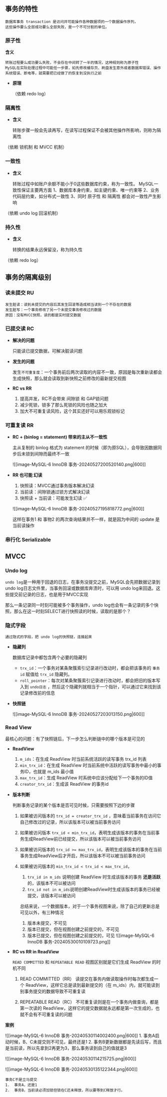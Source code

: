 ## 事务的特性

	数据库事务 transaction 是访问并可能操作各种数据项的一个数据操作序列，
	这些操作要么全部成功要么全部失败，是一个不可分割的单位。

### 原子性

  **含义**

	转账过程要么成功要么失败，不会存在中间转了一半的情况，这种规则称为原子性
	MySQL在实际处理过程中可能任一步骤，如先修改缓存页、刷盘发生意外或者数据库错误、操作系统错误、断电等，就需要把已经做了的恢复到没执行之前

-  **原理**

	（依赖 redo log）

### 隔离性

-  **含义**

	转账步骤一般会先读再写，在读写过程保证不会被其他操作所影响，则称为隔离性

（依赖 锁机制 和 MVCC 机制）

### 一致性

-  **含义**

	转账过程中如账户余额不能小于0这些数据库约束，称为一致性。
	MySQL一致性保证主要两方面
	1、数据库本身约束，如主键约束、唯一约束等
	2、业务代码层约束，如分布式一致性
	3、同时 原子性 和 隔离性 都会对一致性产生影响

（依赖 undo log 回滚机制）

### 持久性

-  **含义**

	转换的结果永远保留没，称为持久性

（依赖 redo log）

## 事务的隔离级别

### 读未提交 RU

	发生脏读：读到未提交的内容后其发生回滚等造成相当读到一个不存在的数据
	发生脏写：一个事务修改了另一个未提交事务修改过的数据
	原因：没有MVCC快照，读的都是实时提交数据

### 已提交读 RC

-  **解决的问题**

	只能读已提交数据，可解决脏读问题

- **发生的问题**

	发生`不可重复度`：一个事务前后两次读取的内容不一致，原因是每次重新读都会生成快照，那么就会读取到新快照之前修改的最新提交视图

- **RC vs RR**

	1.  提高并发，RC不会带来 间隙锁 和 GAP锁问题
	2.  减少死锁，锁多了那么死锁的风险也随之加大
	3.  加大不可重复读风险，这个其实还好可以用乐观锁标记

### 可重复读 RR

-  **RC + (binlog = statement) 带来的主从不一致性**

	主从复制的 binlog 格式为 statement 的时候（即为原SQL），会导致因数据同步后未锁到间隙而最终不一致
	
	![[image-MySQL-6 InnoDB 事务-20240527200520140.png|600]]
	


- **RR 也可能 幻读**

	1.  快照读：MVCC通过事务版本解决幻读
	2.  当前读：间隙锁通过锁方式解决幻读
	3.  快照读 + 当前读：可能发生幻读 ✅
	
	![[image-MySQL-6 InnoDB 事务-20240527195818772.png|600]]
	
	这样在事务1 和 事物2 的两次查询结果并不一样，就是因为中间的 update 是当前读操作


### 串行化 Serializable


## MVCC

### Undo log

`undo log`是一种用于回退的日志，在事务没提交之前，MySQL会先把数据记录到undo log日志文件里，当事务回滚或数据库奔溃时，可以用 undo log来回退。这些提交前记录的日志，也是用于MVCC实现

那么一条记录同一时刻可能被多个事务操作，undo log也会有一条记录的多个快照，那么在这一时刻SELECT进行快照读的时候，读取的是那个？

### 隐式字段

	通过隐式的字段，把 undo log的快照链，连接起来

-  **隐藏列**

	数据库记录中都包含两个必要的隐藏列
	
	- `trx_id`：一个事务对某条聚簇索引记录进行改动时，都会把该事务的 `事务id` 赋值给 `trx_id` 隐藏列。
	- `roll_pointer`：每次对某条聚簇索引记录进行改动时，都会把旧的版本写入到 `undo日志` ，然后这个隐藏列就相当于一个指针，可以通过它来找到该记录修改前的信息

-  **快照链**

	![[image-MySQL-6 InnoDB 事务-20240527203013150.png|600]]


### Read View

最核心的问题：有了快照链后，下一步怎么判断链中的哪个版本是可见的

-  **ReadView**
  
	1. `m_ids`：在生成 ReadView 时当前系统活跃的读写事务 trx_id 列表
	2. `min_trx_id`：在生成 ReadView 时当前系统中活跃的读写事务中最小的事务ID，也就是 m_ids 最小值
	3. `max_trx_id`：生成 ReadView 时系统中应该分配给下一个事务的ID值
	4. `creator_trx_id`：生成该 ReadView 的事务id

-  **版本判断**

	判断事务记录的某个版本是否可见时候，只需要按照下边的步骤
	
	1.  如果被访问版本的 `trx_id = creator_trx_id` ，意味着当前事务在访问它自己修改过的记录，所以该版本可以被当前事务访问
	   
	2.  如果被访问版本 `trx_id < min_trx_id`，表明生成该版本的事务在当前事务生成ReadView前已经提交，所以该版本可以被当前事务访问
	   
	3.  如果被访问版本的 `trx_id >= max_trx_id`，表明生成该版本的事务在当前事务生成ReadView后才开启，所以该版本不可以被当前事务访问
	   
	4.  如果被访问版本的  `min_trx_id < trx_id < max_trx_id`，
		1. `trx_id in m_ids` 说明创建 ReadView 时生成该版本的事务 **还是活跃**的，该版本不可以被访问
		2. `trx_id not in m_ids`说明创建ReadView时生成该版本的事务已经被提交，该版本可以被访问
		   
	
		总结来说，一个数据版本，对于一个事务视图来说，除了自己的更新总是可见以外，有三种情况
		1.  版本未提交，不可见
		2.  版本已提交，但在视图创建之前提交的，不可见
		3.  版本已提交，但在视图创建之前提交的，可见
	![[image-MySQL-6 InnoDB 事务-20240530010109723.png]]


- **RC vs RR in ReadView**

	`READ COMMITTED` 和 `REPEATABLE READ` 视图区别就是它们生成 ReadView 的时机不同
	
	1. READ COMMITTED（RR） 读提交在事务内做读取操作时每次都生成一个 ReadView，这样它总是读到最新提交的（在 m_ids）内，就可能读到别事务提交的数据导致不可重复读
	   
	2. REPEATABLE READ（RC） 不可重复读则是在一个事务内做查询，都是第一次读的 ReadView，这样它的提交数据就永远都是第一次生成的，也就不会有不可重复读的问题


**案例**

![[image-MySQL-6 InnoDB 事务-20240530114002400.png|600]]
	1.  事务A启动时候，B、C未提交则不可见，最终还是1
	2.  事务B更新数据都是先读后写，而且是当前读，所以先拿到2再更为3，那么事务读到自己的值就是3


![[image-MySQL-6 InnoDB 事务-20240530114215725.png|600]]


![[image-MySQL-6 InnoDB 事务-20240530135122344.png|600]]

	事务C不是立马提交
	1.  事务A，还是1
	2.  事务B，当前读必须加锁但锁在C还未释放，所以要等到C释放才行。